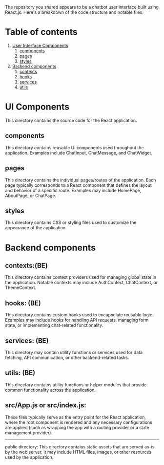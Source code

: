 The repository you shared appears to be a chatbot user interface built using React.js. Here's a breakdown of the code structure and notable files:
# Table of contents
1. [User Interface Components](#UI-Components)
    1. [components](#components)
    2. [pages](#pages)
    3. [styles](#styles)
2. [Backend components](#Backend-components)
    1. [contexts](#contexts)
    2. [hooks](#hooks)
    2. [services](#services)
    3. [utils](#utils)

# UI Components 

This directory contains the source code for the React application.
## components
This directory contains reusable UI components used throughout the application. Examples include ChatInput, ChatMessage, and ChatWidget.

## pages
This directory contains the individual pages/routes of the application. Each page typically corresponds to a React component that defines the layout and behavior of a specific route. Examples may include HomePage, AboutPage, or ChatPage.

## styles
This directory contains CSS or styling files used to customize the appearance of the application.

# Backend components
## contexts:(BE)
This directory contains context providers used for managing global state in the application. Notable contexts may include AuthContext, ChatContext, or ThemeContext.

## hooks: (BE)
This directory contains custom hooks used to encapsulate reusable logic. Examples may include hooks for handling API requests, managing form state, or implementing chat-related functionality.

## services: (BE)
This directory may contain utility functions or services used for data fetching, API communication, or other backend-related tasks.

## utils: (BE)
This directory contains utility functions or helper modules that provide common functionality across the application.

## src/App.js or src/index.js: 
These files typically serve as the entry point for the React application, where the root component is rendered and any necessary configurations are applied (such as wrapping the app with a routing provider or a state management provider).

---------------------------------------------------------------------------------------------------------------------------------

public directory: This directory contains static assets that are served as-is by the web server. It may include HTML files, images, or other resources used by the application.


